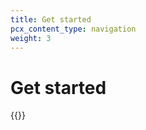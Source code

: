 ```yaml
---
title: Get started
pcx_content_type: navigation
weight: 3
---
```


# Get started

{{<directory-listing>}}
